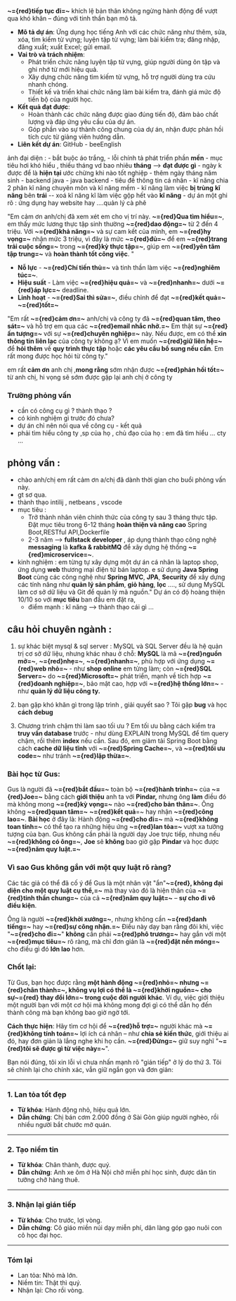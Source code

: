 
 **~={red}tiếp tục đi=~** khích lệ bản thân không ngừng hành động để vượt qua khó khăn – đúng với tinh thần bạn mô tả.

- **Mô tả dự án**: Ứng dụng học tiếng Anh với các chức năng như thêm, sửa, xóa, tìm kiếm từ vựng; luyện tập từ vựng; làm bài kiểm tra; đăng nhập, đăng xuất; xuất Excel; gửi email.
- **Vai trò và trách nhiệm**:
    - Phát triển chức năng luyện tập từ vựng, giúp người dùng ôn tập và ghi nhớ từ mới hiệu quả.
    - Xây dựng chức năng tìm kiếm từ vựng, hỗ trợ người dùng tra cứu nhanh chóng.
    - Thiết kế và triển khai chức năng làm bài kiểm tra, đánh giá mức độ tiến bộ của người học.
- **Kết quả đạt được**:
    - Hoàn thành các chức năng được giao đúng tiến độ, đảm bảo chất lượng và đáp ứng yêu cầu của dự án.
    - Góp phần vào sự thành công chung của dự án, nhận được phản hồi tích cực từ giảng viên hướng dẫn.
- **Liên kết dự án**: GitHub - beeEnglish


ảnh đại diện : 
	- bắt buộc áo trắng,
	- lỗi chính tả phát triển phần **mền** 
	- mục tiêu hơi khó hiểu , thiếu tháng vd  bao nhiêu **tháng** --> **đạt được gì**
	- ngày  k được để là **hiện tại** ước chừng khi nào tốt nghiệp
	- thêm ngày tháng năm sinh
	- backend java - java backend
	- tiêu đề thông tin cá nhân
	- kĩ năng chia 2 phân kĩ năng chuyên môn và kĩ năng mềm
	- kĩ năng làm việc **bị trùng** **kĩ năng** bên **trái** -- xoá kĩ năng kĩ làm việc gộp hết vào **kĩ năng**
	- dự án một ghi rõ : ứng dụng hay website hay ....quản lý cà phê


"Em cảm ơn anh/chị đã xem xét em cho vị trí này. **~={red}Qua tìm hiểu=~**, em thấy mức lương thực tập sinh thường **~={red}dao động=~** từ 2 đến 4 triệu. Với **~={red}khả năng=~** và sự cam kết của mình, em **~={red}hy vọng=~** nhận mức 3 triệu, vì đây là mức **~={red}đủ=~** để em **~={red}trang trải cuộc sống=~** trong **~={red}kỳ thực tập=~**, giúp em **~={red}yên tâm tập trung=~** và **hoàn thành tốt công việc**. "

 
 
- **Nỗ lực** - **~={red}Chí tiến thủ=~** và tinh thần làm việc **~={red}nghiêm túc=~**.
- **Hiệu suất** - Làm việc **~={red}hiệu quả=~** và **~={red}nhanh=~** dưới **~={red}áp lực=~** deadline.
- **Linh hoạt** - **~={red}Sai thì sửa=~**, điều chỉnh để đạt **~={red}kết quả=~** **~={red}tốt=~**


"Em rất **~={red}cảm ơn=~** anh/chị và công ty đã **~={red}quan tâm, theo sát=~** và hỗ trợ em qua các **~={red}email nhắc nhở.=~** Em thật sự **~={red}ấn tượng=~** với sự **~={red}chuyên nghiệp=~** này. Nếu được, em có thể **xin thông tin liên lạc** của công ty không ạ? Vì em muốn **~={red}giữ liên hệ=~** để **hỏi thêm** về **quy trình thực tập** hoặc **các yêu cầu bổ sung nếu cần**. Em rất mong được học hỏi từ công ty."

em rất **cảm ơn** anh chị ,**mong rằng** sớm nhận được **~={red}phản hồi tốt=~** từ anh chị, hi vọng sẽ sớm được gặp lại anh chị ở công ty



### Trường phỏng vấn
- cần có công cụ gì ? thành thạo ?
- có kinh nghiệm gì trước đó chưa?
- dự án chỉ nên nói qua về công cụ -  kết quả 
- phải tìm hiểu công ty ,sp của họ , chủ đạo của họ  : em đã tìm hiểu ... cty ...


## phỏng vấn : 
- chào anh/chị em rất cảm ơn a/chị đã dành thời gian cho buổi phỏng vấn này.
- gt sơ qua.
- thành thạo intilij , netbeans , vscode
- mục tiêu : 
	- Trở thành nhân viên chính thức của công ty sau 3 tháng thực tập.
	 Đặt mục tiêu trong 6-12 tháng **hoàn thiện và nâng cao** Spring Boot,RESTful API,Dockerfile 
	- 2-3 năm --> **fullstack developer** , áp dụng thành thạo công nghệ **messaging** là **kafka & rabbitMQ** để xây dựng hệ thống **~={red}microservice=~**.
- kinh nghiệm : em từng tự xây dựng một dự án cá nhân là laptop shop, ứng dụng **web** thương mại điện tử bán laptop. e sử dụng **Java Spring Boot** cùng các công nghệ như **Spring MVC**, **JPA**, **Security** để xây dựng các tính năng như **quản lý sản phẩm**, **giỏ hàng**, **lọc** ...., sử dụng MySQL làm cơ sở dữ liệu và Git để quản lý mã nguồn."
   Dự án có độ hoàng thiện 10/10 so với **mục tiêu** ban đầu em đặt ra,
   - điểm mạnh : kĩ năng --> thành thạo cái gì ...

## câu hỏi chuyên ngành : 
1. sự khác biệt mysql & sql server : 
   MySQL và SQL Server đều là hệ quản trị cơ sở dữ liệu, nhưng khác nhau ở chỗ: **MySQL** là mã **~={red}nguồn mở=~**, **~={red}nhẹ=~**, **~={red}nhanh=~**, phù hợp với ứng dụng **~={red}web nhỏ=~** - như **shop online** em từng làm; còn **~={red}SQL Server=~** do **~={red}Microsoft=~** phát triển, mạnh về tích hợp **~={red}doanh nghiệp=~**, bảo mật cao, hợp với **~={red}hệ thống lớn=~** - như **quản lý dữ liệu công ty.**

2. bạn gặp khó khăn gì trong lập trình , giải quyết sao ?
		Tôi gặp **bug** và học **cách debug**
3. Chương trình chậm thì làm sao tối ưu ?
	Em tối ưu bằng cách kiểm tra **truy vấn database** trước - như dùng EXPLAIN trong MySQL để tìm query chậm, rồi thêm **index** nếu cần. Sau đó, em giảm tải Spring Boot bằng cách **cache dữ liệu tĩnh** với **~={red}Spring Cache=~**, và **~={red}tối ưu code=~** như tránh **~={red}lặp thừa=~**.

### Bài học từ Gus:
Gus là người đã **~={red}bắt đầu=~** toàn bộ **~={red}hành trình=~** của **~={red}Joe=~** bằng cách **giới thiệu** anh ta với **Pindar,** nhưng ông  **làm** điều đó mà không mong **~={red}kỳ vọng=~** nào **~={red}cho bản thân=~**. Ông không **~={red}quan tâm=~** **~={red}kết quả**=~ hay nhận **~={red}công lao=~**.
**Bài học** ở đây là: Hành động **~={red}cho đi=~** mà **~={red}không toan tính=~** có thể tạo ra những hiệu ứng **~={red}lan tỏa=~** vượt xa tưởng tượng của bạn.
Gus không cần phải là người dạy Joe trực tiếp, nhưng nếu **~={red}không có ông=~**, **Joe** sẽ **không** bao giờ gặp **Pindar** và học được **~={red}năm quy luật.=~**

### Vì sao Gus không gắn với một quy luật rõ ràng?
Các tác giả có thể đã cố ý để Gus là một nhân vật "ẩn"**~={red}, không đại diện cho một quy luật cụ thể,=~** mà thay vào đó là hiện thân của **~={red}tinh thần chung=~** của cả **~={red}năm quy luật=~** – **sự cho đi vô điều kiện**. 

Ông là người **~={red}khởi xướng=~**, nhưng không cần **~={red}danh tiếng=~** hay **~={red}sự công nhận.=~** Điều này dạy bạn rằng đôi khi, việc "**~={red}cho đi=~**" **không** cần phải **~={red}phô trương=~** hay gắn với một **~={red}mục tiêu=~** rõ ràng, mà chỉ đơn giản là **~={red}đặt nền móng=~** cho điều gì đó **lớn lao** hơn.

### Chốt lại:
Từ Gus, bạn học được rằng **một hành động ~={red}nhỏ=~ nhưng ~={red}chân thành=~, không vụ lợi có thể là ~={red}khởi nguồn=~ cho sự~={red} thay đổi lớn=~ trong cuộc đời người khác**. Ví dụ, việc giới thiệu một người bạn với một cơ hội mà không mong đợi gì có thể dẫn họ đến thành công mà bạn không bao giờ ngờ tới.



**Cách thực hiện**: Hãy tìm cơ hội để **~={red}hỗ trợ=~** người khác mà **~={red}không tính toán=~** lợi ích cá nhân – như **chia sẻ kiến thức**, giới thiệu ai đó, hay đơn giản là lắng nghe khi họ cần. **~={red}Đừng=~** giữ suy nghĩ "**~={red}tôi sẽ được gì từ việc này=~**".


Bạn nói đúng, tôi xin lỗi vì chưa nhấn mạnh rõ "gián tiếp" ở lý do thứ 3. Tôi sẽ chỉnh lại cho chính xác, vẫn giữ ngắn gọn và đơn giản:

---

### 1. **Lan tỏa tốt đẹp**  
- **Từ khóa**: Hành động nhỏ, hiệu quả lớn.  
- **Dẫn chứng**: Chị bán cơm 2.000 đồng ở Sài Gòn giúp người nghèo, rồi nhiều người bắt chước mở quán.

---

### 2. **Tạo niềm tin**  
- **Từ khóa**: Chân thành, được quý.  
- **Dẫn chứng**: Anh xe ôm ở Hà Nội chở miễn phí học sinh, được dân tin tưởng chở hàng thuê.

---

### 3. **Nhận lại gián tiếp**  
- **Từ khóa**: Cho trước, lợi vòng.  
- **Dẫn chứng**: Cô giáo miền núi dạy miễn phí, dân làng góp gạo nuôi con cô học đại học.

---

### Tóm lại
- Lan tỏa: Nhỏ mà lớn.  
- Niềm tin: Thật thì quý.  
- Nhận lại: Cho rồi vòng.  








